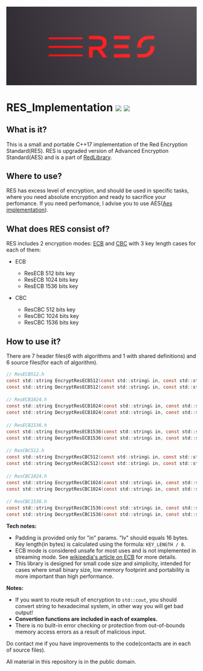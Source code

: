 ![plot](./Res_logo.png)

# RES_Implementation [![](https://img.shields.io/apm/l/vim-mode)](https://github.com/Red-company/RES_Implementation/blob/main/LICENSE.md) [![](https://img.shields.io/github/repo-size/Red-company/RES_Implementation)](https://github.com/Red-company/RES_Implementation)

## What is it?

This is a small and portable C++17 implementation of the Red Encryption Standard(RES).
RES is upgraded version of Advanced Encryption Standard(AES) and is a part of [RedLibrary](https://github.com/Red-company/RedLibrary).

## Where to use?

RES has excess level of encryption, and should be used in specific tasks, where you need absolute encryption and ready to sacrifice your perfomance. If you need perfomance, I advise you to use AES([Aes implementation](https://github.com/vladimirrogozin/AES_Implementation)).

## What does RES consist of?
RES includes 2 encryption modes: [ECB](https://en.wikipedia.org/wiki/Block_cipher_mode_of_operation#Electronic_Codebook_.28ECB.29) and [CBC](https://en.wikipedia.org/wiki/Block_cipher_mode_of_operation#Cipher_Block_Chaining_.28CBC.29) with 3 key length cases for each of them:

* ECB
  * ResECB 512 bits key
  * ResECB 1024 bits key
  * ResECB 1536 bits key
  
* CBC
  * ResCBC 512 bits key
  * ResCBC 1024 bits key
  * ResCBC 1536 bits key

## How to use it?

There are 7 header files(6 with algorithms and 1 with shared definitions) and 6 source files(for each of algorithm).

```C
// ResECB512.h
const std::string EncryptResECB512(const std::string& in, const std::string_view key);
const std::string DecryptResECB512(const std::string& in, const std::string_view key);

// ResECB1024.h
const std::string EncryptResECB1024(const std::string& in, const std::string_view key);
const std::string DecryptResECB1024(const std::string& in, const std::string_view key);

// ResECB1536.h
const std::string EncryptResECB1536(const std::string& in, const std::string_view key);
const std::string DecryptResECB1536(const std::string& in, const std::string_view key);

// ResCBC512.h
const std::string EncryptResCBC512(const std::string& in, const std::string_view key, const std::string_view iv);
const std::string DecryptResCBC512(const std::string& in, const std::string_view key, const std::string_view iv);

// ResCBC1024.h
const std::string EncryptResCBC1024(const std::string& in, const std::string_view key, const std::string_view iv);
const std::string DecryptResCBC1024(const std::string& in, const std::string_view key, const std::string_view iv);

// ResCBC1536.h
const std::string EncryptResCBC1536(const std::string& in, const std::string_view key, const std::string_view iv);
const std::string DecryptResCBC1536(const std::string& in, const std::string_view key, const std::string_view iv);
```

**Tech notes:**
 * Padding is provided only for "in" params. "Iv" should equals 16 bytes. Key length(in bytes) is calculated using the formula: `KEY_LENGTH / 8`.
 * ECB mode is considered unsafe for most uses and is not implemented in streaming mode. See [wikipedia's article on ECB](https://en.wikipedia.org/wiki/Block_cipher_mode_of_operation#Electronic_Codebook_(ECB)) for more details.
 * This library is designed for small code size and simplicity, intended for cases where small binary size, low memory footprint and portability is more important than high performance.

**Notes:**
 * If you want to route result of encryption to `std::cout`, you should convert string to hexadecimal system, in other way you will get bad output!
  * **Convertion functions are included in each of examples.**
 * There is no built-in error checking or protection from out-of-bounds memory access errors as a result of malicious input.

Do contact me if you have improvements to the code(contacts are in each of source files). 

All material in this repository is in the public domain.
